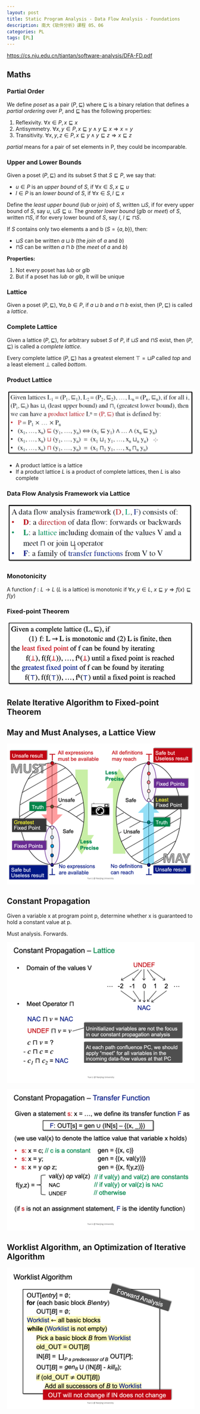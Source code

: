 ```yaml
---
layout: post
title: Static Program Analysis - Data Flow Analysis - Foundations
description: 南大《软件分析》课程 05、06
categories: PL
tags: [PL]
---
```


<https://cs.nju.edu.cn/tiantan/software-analysis/DFA-FD.pdf>

## Maths

### Partial Order

We define *poset* as a pair $(P, \sqsubseteq)$ where $\sqsubseteq$ is a binary relation that defines a *partial ordering* over $P$, and $\sqsubseteq$ has the following properties:

1. Reflexivity. $\forall x \in P, x \sqsubseteq x$
2. Antisymmetry. $\forall x, y \in P, x \sqsubseteq y \wedge y \sqsubseteq x \Rightarrow x = y$
3. Transitivity. $\forall x, y, z \in P, x \sqsubseteq y \wedge y \sqsubseteq z \Rightarrow x \sqsubseteq z$

*partial* means for a pair of set elements in P, they could be incomparable.

### Upper and Lower Bounds

Given a poset $(P, \sqsubseteq)$ and its subset $S$ that $S \sqsubseteq P$, we say that:

- $u \in P$ is an *upper bound* of $S$, if $\forall x \in S, x \sqsubseteq u$
- $l \in P$ is an *lower bound* of $S$, if $\forall x \in S, l \sqsubseteq x$

Define the *least upper bound* (*lub* or *join*) of $S$, written $\sqcup S$, if for every upper bound of $S$, say $u$, $\sqcup S \sqsubseteq u$.
The *greater lower bound* (*glb* or *meet*) of $S$, written $\sqcap S$, if for every lower bound of $S$, say $l$, $l \sqsubseteq \sqcap S$.

If $S$ contains only two elements a and b ($S = \{a , b\}$), then:

- $\sqcup S$ can be written $a \sqcup b$ (the *join* of $a$ and $b$)
- $\sqcap S$ can be written $a \sqcap b$ (the *meet* of $a$ and $b$)

**Properties:**

1. Not every poset has *lub* or *glb*
2. But if a poset has *lub* or *glb*, it will be unique

### Lattice

Given a poset $(P, \sqsubseteq)$, $\forall a, b \in P$, if $a \sqcup b$ and $a \sqcap b$ exist, then $(P, \sqsubseteq)$ is called a *lattice*.

### Complete Lattice

Given a lattice $(P, \sqsubseteq)$, for arbitrary subset $S$ of $P$, if $\sqcup S$ and $\sqcap S$ exist, then $(P, \sqsubseteq)$ is called a *complete lattice*.

Every complete lattice $(P, \sqsubseteq)$ has a greatest element $\top = \sqcup P$ called *top* and a least element $\bot$ called *bottom*.

### Product Lattice

![product-lattice](/images/posts/2023-05-15-static-program-analysis-5-6.md.assets/QQ20230515-174801.png)

- A product lattice is a lattice
- If a product lattice $L$ is a product of complete lattices, then $L$ is also complete

### Data Flow Analysis Framework via Lattice

![dfa-via-lattice](/images/posts/2023-05-15-static-program-analysis-5-6.md.assets/QQ20230515-175159.png)

### Monotonicity

A function $f: L \rightarrow L$ ($L$ is a lattice) is monotonic if $\forall x, y \in L$, $x \sqsubseteq y \Rightarrow f(x) \sqsubseteq f(y)$

### Fixed-point Theorem

![fixed-point-theorem](/images/posts/2023-05-15-static-program-analysis-5-6.md.assets/QQ20230515-180503.png)

## Relate Iterative Algorithm to Fixed-point Theorem

## May and Must Analyses, a Lattice View

![lattice-view](/images/posts/2023-05-15-static-program-analysis-5-6.md.assets/QQ20230516-142637.png)

## Constant Propagation

Given a variable x at program point p, determine whether x is guaranteed to hold a constant value at p.

Must analysis. Forwards.

![cp-L](/images/posts/2023-05-15-static-program-analysis-5-6.md.assets/QQ20230516-145344.png)

![cp-T](/images/posts/2023-05-15-static-program-analysis-5-6.md.assets/QQ20230516-145904.png)

## Worklist Algorithm, an Optimization of Iterative Algorithm

![worklist](/images/posts/2023-05-15-static-program-analysis-5-6.md.assets/QQ20230516-150245.png)
